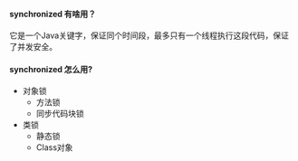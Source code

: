 #### synchronized 有啥用？  
它是一个Java关键字，保证同个时间段，最多只有一个线程执行这段代码，保证了并发安全。

#### synchronized 怎么用?
* 对象锁
   * 方法锁
   * 同步代码块锁
* 类锁
  * 静态锁
  * Class对象
